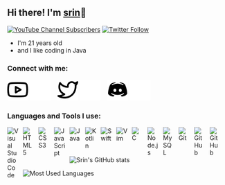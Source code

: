 ## Hi there! I'm [srin][youtube]👋
[![YouTube Channel Subscribers](https://img.shields.io/youtube/channel/subscribers/UCq0yiDc5vmZUrPdjphXH3Ag?logo=youtube&logoColor=red&style=for-the-badge)][youtube]
[![Twitter Follow](https://img.shields.io/twitter/follow/srinss01?color=1DA1F2&logo=twitter&style=for-the-badge)](https://twitter.com/intent/follow?original_referer=https%3A%2F%2Fgithub.com%2Fsrinss01&screen_name=srinss01) 
- I'm 21 years old
- and I like coding in Java
### Connect with me:

[![website](img/youtube-light.svg)](https://youtube.com/srinss01#gh-light-mode-only)
[![website](img/youtube-dark.svg)](https://youtube.com/codestackr#gh-dark-mode-only)
&nbsp;&nbsp; 
[![website](img/twitter-light.svg)](https://twitter.com/codestackr#gh-light-mode-only)
[![website](img/twitter-dark.svg)](https://twitter.com/codestackr#gh-dark-mode-only)
&nbsp;&nbsp;
[![website](img/discord-light.svg)](https://discordapp.com/users/654394128108355594#gh-light-mode-only)
[![website](img/discord-dark.svg)](https://discordapp.com/users/654394128108355594#gh-dark-mode-only)
&nbsp;&nbsp;

### Languages and Tools I use:

<img align="left" alt="Visual Studio Code" width="26px" src="https://cdn.jsdelivr.net/gh/devicons/devicon/icons/vscode/vscode-original.svg" style="padding-right:10px;" />
<img align="left" alt="HTML5" width="26px" src="https://cdn.jsdelivr.net/gh/devicons/devicon/icons/html5/html5-original.svg" style="padding-right:10px;" />
<img align="left" alt="CSS3" width="26px" src="https://cdn.jsdelivr.net/gh/devicons/devicon/icons/css3/css3-original.svg" style="padding-right:10px;" />
<img align="left" alt="JavaScript" width="26px" src="https://cdn.jsdelivr.net/gh/devicons/devicon/icons/javascript/javascript-original.svg" style="padding-right:10px;" />
<img align="left" alt="Java" width="26px" src="https://cdn.jsdelivr.net/gh/devicons/devicon/icons/java/java-original.svg" style="padding-right:10px;" />
<img align="left" alt="Kotlin" width="26px" src="https://cdn.jsdelivr.net/gh/devicons/devicon/icons/kotlin/kotlin-original.svg" style="padding-right:10px;" />
<img align="left" alt="Swift" width="26px" src="https://cdn.jsdelivr.net/gh/devicons/devicon/icons/swift/swift-original.svg" style="padding-right:10px;" />
<img align="left" alt="Vim" width="26px" src="https://cdn.jsdelivr.net/gh/devicons/devicon/icons/vim/vim-original.svg" style="padding-right:10px;" />
<img align="left" alt="C" width="26px" src="https://cdn.jsdelivr.net/gh/devicons/devicon/icons/c/c-original.svg" style="padding-right:10px;" />
<img align="left" alt="Node.js" width="26px" src="https://cdn.jsdelivr.net/gh/devicons/devicon/icons/nodejs/nodejs-original.svg" style="padding-right:10px;" />
<img align="left" alt="MySQL" width="26px" src="https://cdn.jsdelivr.net/gh/devicons/devicon/icons/mysql/mysql-original.svg" style="padding-right:10px;" />
<img align="left" alt="Git" width="26px" src="https://cdn.jsdelivr.net/gh/devicons/devicon/icons/git/git-original.svg" style="padding-right:10px;" />
<img align="left" alt="GitHub" width="26px" src="https://user-images.githubusercontent.com/3369400/139447912-e0f43f33-6d9f-45f8-be46-2df5bbc91289.png" style="padding-right:10px;" />
<img align="left" alt="GitHub" width="26px" src="https://user-images.githubusercontent.com/3369400/139448065-39a229ba-4b06-434b-bc67-616e2ed80c8f.png" style="padding-right:10px;" />

<br />
<br />
<br />

![Srin's GitHub stats](https://github-readme-stats.vercel.app/api?username=SrinSS01&count_private=true&show_icons=true&theme=dark&bg_color=24,000000,3b0202,090934&icon_color=876180&title_color=BD87B3&hide_border=true)


![Most Used Languages](https://github-readme-stats.vercel.app/api/top-langs/?username=SrinSS01&layout=compact&theme=dark&bg_color=24,000000,3b0202,090934&icon_color=876180&title_color=BD87B3&hide_border=true)

[youtube]: https://www.youtube.com/srinmeow
[website]: https://codeSTACKr.com
